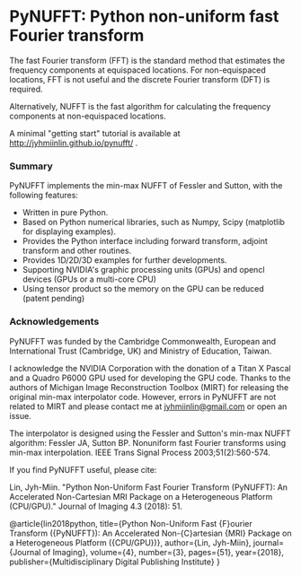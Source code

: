 # PyNUFFT: Python non-uniform fast Fourier transform


The fast Fourier transform (FFT) is the standard method that estimates the frequency components at equispaced locations. For non-equispaced locations, FFT is not useful and the discrete Fourier transform 
(DFT) is required. 

Alternatively, NUFFT is the fast algorithm for calculating the frequency components at non-equispaced locations.

A minimal "getting start" tutorial is available at http://jyhmiinlin.github.io/pynufft/ .

### Summary

PyNUFFT implements the min-max NUFFT of Fessler and Sutton, with the following features:

- Written in pure Python.
- Based on Python numerical libraries, such as Numpy, Scipy (matplotlib for displaying examples).
- Provides the Python interface including forward transform, adjoint transform and other routines.
- Provides 1D/2D/3D examples for further developments.
- Supporting NVIDIA's graphic processing units (GPUs) and opencl devices (GPUs or a multi-core CPU)
- Using tensor product so the memory on the GPU can be reduced (patent pending)

### Acknowledgements

PyNUFFT was funded by the Cambridge Commonwealth, European and International Trust (Cambridge, UK) and Ministry of Education, Taiwan. 

I acknowledge the NVIDIA Corporation with the donation of a Titan X Pascal and a Quadro P6000 GPU used for developing the GPU code. Thanks to the authors of Michigan Image 
Reconstruction Toolbox (MIRT) for releasing the original min-max interpolator code. However, errors in PyNUFFT are not related to MIRT and please contact me at 
jyhmiinlin@gmail.com or open an issue. 

The interpolator is designed using the Fessler and Sutton's min-max NUFFT algorithm:
Fessler JA, Sutton BP. Nonuniform fast Fourier transforms using min-max interpolation. IEEE Trans Signal Process 2003;51(2):560-574.

If you find PyNUFFT useful, please cite:

Lin, Jyh-Miin. "Python Non-Uniform Fast Fourier Transform (PyNUFFT): An Accelerated Non-Cartesian MRI Package on a Heterogeneous Platform (CPU/GPU)." Journal of Imaging 4.3 (2018): 51.

@article{lin2018python,
  title={Python Non-Uniform Fast {F}ourier Transform ({PyNUFFT}): An Accelerated Non-{C}artesian {MRI} Package on a Heterogeneous Platform ({CPU/GPU})},
  author={Lin, Jyh-Miin},
  journal={Journal of Imaging},
  volume={4},
  number={3},
  pages={51},
  year={2018},
  publisher={Multidisciplinary Digital Publishing Institute}
}
